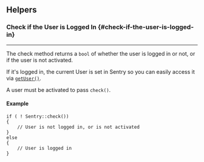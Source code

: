 ## Helpers

### Check if the User is Logged In {#check-if-the-user-is-logged-in}

---

The check method returns a `bool` of whether the user is logged in or not, or
if the user is not activated.

If it's logged in, the current User is set in Sentry so you can easily access
it via [`getUser()`]({url}/users/find#get-the-current-logged-in-user).

A user must be activated to pass `check()`.

#### Example

	if ( ! Sentry::check())
	{
		// User is not logged in, or is not activated
	}
	else
	{
		// User is logged in
	}
